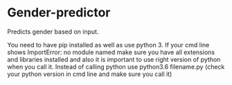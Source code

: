 # Gender-predictor
Predicts gender based on input.

You need to have pip installed as well as use python 3. If your cmd line shows ImportError: no module named make sure you have all extensions and libraries installed and also it is important to use right version of python when you call it.
Instead of calling python use python3.6 filename.py (check your python version in cmd line and make sure you call it)
